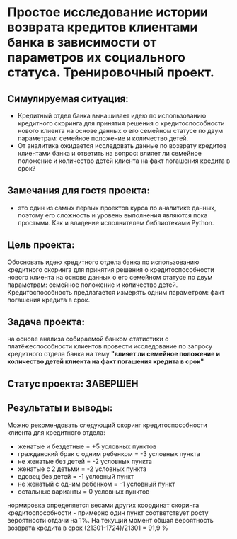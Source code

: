 # Простое исследование истории возврата кредитов клиентами банка в зависимости от параметров их социального статуса.  Тренировочный проект.

## Симулируемая ситуация:
* Кредитный отдел банка вынашивает идею по использованию кредитного скоринга для принятия решения о кредитоспособности нового клиента на основе данных о его семейном статусе по двум параметрам: семейное положение и количество детей.
* От аналитика ожидается исследовать данные по возврату кредитов клиентами банка и ответить на вопрос: влияет ли семейное положение и количество детей клиента на факт погашения кредита в срок?

## Замечания для гостя проекта:
* это один из самых первых проектов курса по аналитике данных, поэтому его сложность и уровень выполнения являются пока простыми. Как и владение исполнителем библиотеками Python.
## Цель проекта:
Обосновать идею кредитного отдела банка по использованию кредитного скоринга для принятия решения о кредитоспособности нового клиента на основе данных о его семейном статусе по двум параметрам: семейное положение и количество детей.  Кредитоспособность предлагается измерять одним параметром: факт погашения кредита в срок.

## Задача проекта:
на основе анализа собираемой банком статистики о платёжеспособности клиентов провести исследование по запросу кредитного отдела банка на тему **"влияет ли семейное положение и количество детей клиента на факт погашения кредита в срок"**

## Статус проекта:  ЗАВЕРШЕН

## Результаты и выводы:
Можно рекомендовать следующий скоринг кредитоспособности клиента для кредитного отдела:
* женатые и бездетные = +5 условных пунктов
* гражданский брак с одним ребенком = -3 условных пункта
* не женатые без детей = -2 условных пункта
* женатые с 2 детьми = -2 условных пункта
* вдовец без детей = -1 условный пункт
* не женатый с одним ребенком = -1 условный пункт
* остальные варианты = 0 условных пунктов

нормировка определяется весами других координат скоринга кредитоспособности - примерно один пункт соответствует росту вероятности отдачи на 1%.  На текущий момент общая вероятность возврата кредита в срок (21301-1724)/21301 = 91,9 %
